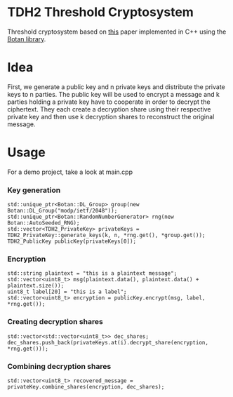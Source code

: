 # TDH2 Threshold Cryptosystem

Threshold cryptosystem based on [this](https://www.shoup.net/papers/thresh1.pdf) paper implemented in C++ using the [Botan library](https://github.com/randombit/botan). 

# Idea
First, we generate a public key and n private keys and distribute the private keys to n parties. The public key will be used to encrypt a message and k parties holding a private key have to cooperate in order to decrypt the ciphertext. They each create a decryption share using their respective private key and then use k decryption shares to reconstruct the original message.

# Usage
For a demo project, take a look at main.cpp

### Key generation
    std::unique_ptr<Botan::DL_Group> group(new Botan::DL_Group("modp/ietf/2048")); 
    std::unique_ptr<Botan::RandomNumberGenerator> rng(new Botan::AutoSeeded_RNG);
    std::vector<TDH2_PrivateKey> privateKeys = TDH2_PrivateKey::generate_keys(k, n, *rng.get(), *group.get());
    TDH2_PublicKey publicKey(privateKeys[0]);

### Encryption
    std::string plaintext = "this is a plaintext message";
    std::vector<uint8_t> msg(plaintext.data(), plaintext.data() + plaintext.size());
    uint8_t label[20] = "this is a label";
    std::vector<uint8_t> encryption = publicKey.encrypt(msg, label, *rng.get());

### Creating decryption shares
    std::vector<std::vector<uint8_t>> dec_shares;
    dec_shares.push_back(privateKeys.at(i).decrypt_share(encryption, *rng.get()));
    
### Combining decryption shares
    std::vector<uint8_t> recovered_message = privateKey.combine_shares(encryption, dec_shares);
